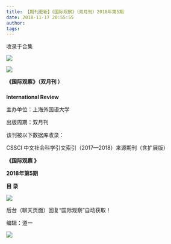 ```yaml
---
title: 【期刊更新】《国际观察》（双月刊）2018年第5期
date: 2018-11-17 20:55:55
author: 
tags: 
---
```



收录于合集

![](/images/3515/2.gif)

  

  

![](/images/3515/3.png)

**《国际观察》（双月刊 ）**

###

###

###

 **International Review**

主办单位：上海外国语大学

出版周期：双月刊

该刊被以下数据库收录：

CSSCI 中文社会科学引文索引（2017—2018）来源期刊（含扩展版）

 **《国际观察 》**

 **2018年第5期**

 **目 录**

 **![](/images/3515/4.png)**

后台（聊天页面）回复“国际观察”自动获取！  

  

编辑：道一

![](/images/3515/5.gif)

  

